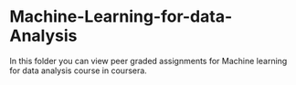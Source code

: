 # Machine-Learning-for-data-Analysis
In this folder you can view peer graded assignments for Machine learning for data analysis course in coursera.
